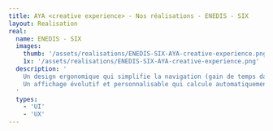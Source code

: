 ```yaml
---
title: AYA <creative experience> - Nos réalisations - ENEDIS - SIX
layout: Realisation
real:
  name: ENEDIS - SIX
  images:
    thumb: '/assets/realisations/ENEDIS-SIX-AYA-creative-experience.png'
    1x: '/assets/realisations/ENEDIS-SIX-AYA-creative-experience.png'
  description: '
    Un design ergonomique qui simplifie la navigation (gain de temps dans l’exécution)<br>
    Un affichage évolutif et personnalisable qui calcule automatiquement une liste de résultats adaptée au besoin.
  '
  types:
    - 'UI'
    - 'UX'
---
```

